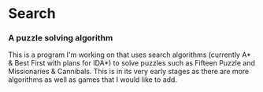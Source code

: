 # Search
### A puzzle solving algorithm

This is a program I'm working on that uses search algorithms (currently A* & Best First with plans for IDA*) to solve puzzles such as Fifteen Puzzle and Missionaries & Cannibals. This is in its very early stages as there are more algorithms as well as games that I would like to add.
